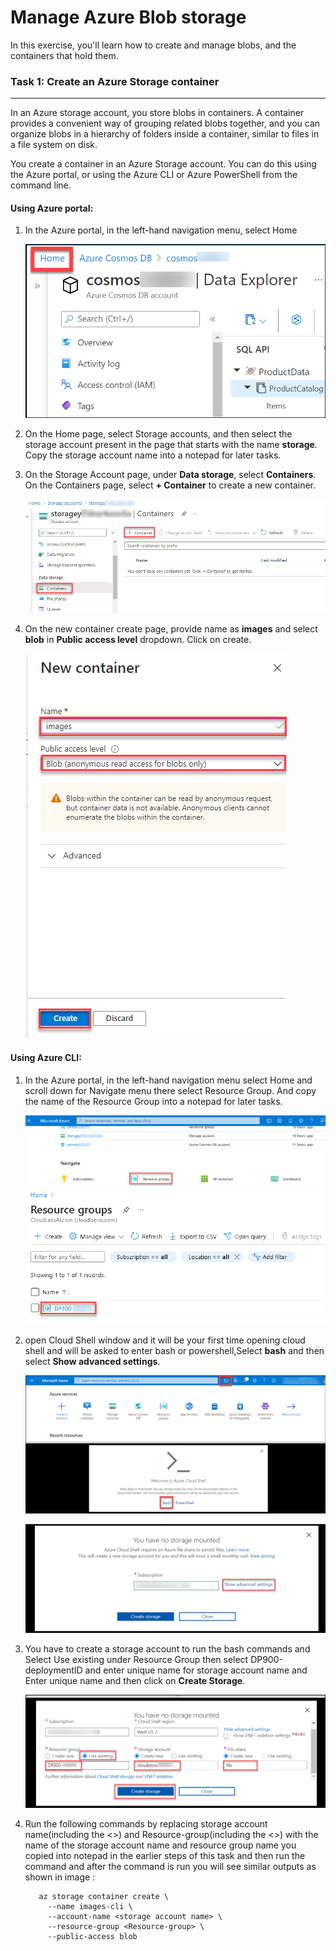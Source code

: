 # Manage Azure Blob storage

In this exercise, you'll learn how to create and manage blobs, and the containers that hold them.


### Task 1: Create an Azure Storage container
--------------------------------
In an Azure storage account, you store blobs in containers. A container provides a convenient way of grouping related blobs together, and you can organize blobs in a hierarchy of folders inside a container, similar to files in a file system on disk.

You create a container in an Azure Storage account. You can do this using the Azure portal, or using the Azure CLI or Azure PowerShell from the command line.

#### Using Azure portal:

1.  In the Azure portal, in the left-hand navigation menu, select Home

    ![](media/lab4/task3/1.png)

2.  On the Home page, select Storage accounts, and then select the storage account present in the page that starts with the name **storage**. Copy the storage account name into a notepad for later tasks.

3.  On the Storage Account page, under **Data storage**, select **Containers**. On the Containers page, select **+ Container** to create a new container.

    ![](media/lab4/create-container.png)

4. On the new container create page, provide name as **images** and select **blob** in **Public access level** dropdown. Click on create.

    ![](media/lab4/images.png)

#### Using Azure CLI:

1. In the Azure portal, in the left-hand navigation menu select Home and scroll down for Navigate menu there select Resource Group. And copy the name of the Resource Group into a notepad for later tasks.

   ![](media/lab4/rg.png)
   ![](media/lab4/rg-name.png)   

2. open Cloud Shell window and it will be your first time opening cloud shell and will be asked to enter bash or powershell,Select **bash** and then select **Show advanced settings**.

   ![](media/lab4/task3/cloudshell1.png)
   
   ![](media/lab4/task3/cloudshell2.png)

2. You have to create a storage account to run the bash commands and Select Use existing under Resource Group then select DP900-deploymentID and enter unique name for storage account name and Enter unique name and then click on **Create Storage**.

   ![](media/lab4/task3/cloudshell3.png)

3. Run the following commands by replacing storage account name(including the <>) and Resource-group(including the <>) with the name of the storage account name and resource group name you copied into notepad in the earlier steps of this task and then run the command and after the command is run you will see similar outputs as shown in image :

     ```
        az storage container create \
          --name images-cli \
          --account-name <storage account name> \
          --resource-group <Resource-group> \
          --public-access blob
     ```
